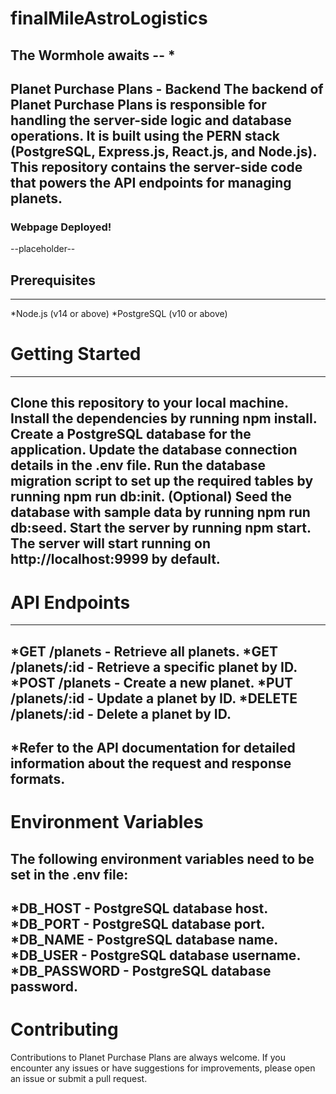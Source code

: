 # finalMileAstroLogistics
The Wormhole awaits -- *
----------------------------------------------------------------
Planet Purchase Plans - Backend
The backend of Planet Purchase Plans is responsible for handling the server-side logic and database operations. It is built using the PERN stack (PostgreSQL, Express.js, React.js, and Node.js). This repository contains the server-side code that powers the API endpoints for managing planets.
----------------------------------------------------------------
### Webpage Deployed!
--placeholder--

## Prerequisites
---
*Node.js (v14 or above)
*PostgreSQL (v10 or above)
# Getting Started
---
Clone this repository to your local machine.
Install the dependencies by running npm install.
Create a PostgreSQL database for the application.
Update the database connection details in the .env file.
Run the database migration script to set up the required tables by running npm run db:init.
(Optional) Seed the database with sample data by running npm run db:seed.
Start the server by running npm start.
The server will start running on http://localhost:9999 by default.
---
# API Endpoints
---
*GET /planets - Retrieve all planets.
*GET /planets/:id - Retrieve a specific planet by ID.
*POST /planets - Create a new planet.
*PUT /planets/:id - Update a planet by ID.
*DELETE /planets/:id - Delete a planet by ID.
---
*Refer to the API documentation for detailed information about the request and response formats.
---
# Environment Variables
The following environment variables need to be set in the .env file:
---
*DB_HOST - PostgreSQL database host.
*DB_PORT - PostgreSQL database port.
*DB_NAME - PostgreSQL database name.
*DB_USER - PostgreSQL database username.
*DB_PASSWORD - PostgreSQL database password.
---
# Contributing
Contributions to Planet Purchase Plans are always welcome. If you encounter any issues or have suggestions for improvements, please open an issue or submit a pull request.